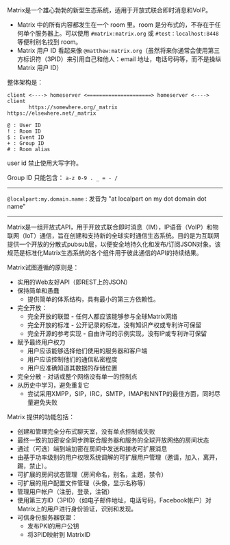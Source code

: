 Matrix是一个雄心勃勃的新型生态系统，适用于开放式联合即时消息和VoIP。


* Matrix 中的所有内容都发生在一个 room 里。room 是分布式的，不存在于任何单个服务器上。可以使用 `#matrix:matrix.org` 或 `#test：localhost:8448` 等便利别名找到 room。
* Matrix 用户 ID 看起来像 `@matthew:matrix.org`（虽然将来你通常会使用第三方标识符（3PID）来引用自己和他人：email 地址，电话号码等，而不是操纵 Matrix 用户 ID）



整体架构是：

```
client <----> homeserver <=====================> homeserver <----> client
       https://somewhere.org/_matrix      https://elsewhere.net/_matrix
```

```
@ : User ID
! : Room ID
$ : Event ID
+ : Group ID
# : Room alias
```

user id 禁止使用大写字符。

Group ID 只能包含： `a-z 0-9 . _ = - /`

---

`@localpart:my.domain.name` : 发音为 "at localpart on my dot domain dot name"

---


Matrix是一组开放式API，用于开放式联合即时消息（IM），IP语音（VoIP）和物联网（IoT）通信，旨在创建和支持新的全球实时通信生态系统。目的是为互联网提供一个开放的分散式pubsub层，以便安全地持久化和发布/订阅JSON对象。该规范是标准化Matrix生态系统的各个组件用于彼此通信的API的持续结果。

Matrix试图遵循的原则是：

* 实用的Web友好API（即REST上的JSON）
* 保持简单和愚蠢
    * 提供简单的体系结构，具有最小的第三方依赖性。
* 完全开放：
    * 完全开放的联盟 - 任何人都应该能够参与全球Matrix网络
    * 完全开放的标准 - 公开记录的标准，没有知识产权或专利许可保留
    * 完全开源的参考实现 - 自由许可的示例实现，没有IP或专利许可保留
* 赋予最终用户权力
    * 用户应该能够选择他们使用的服务器和客户端
    * 用户应该控制他们的通信私密程度
    * 用户应准确知道其数据的存储位置
* 完全分散 - 对话或整个网络没有单一的控制点
* 从历史中学习，避免重复它
    * 尝试采用XMPP，SIP，IRC，SMTP，IMAP和NNTP的最佳方面，同时尽量避免失败

Matrix 提供的功能包括：

* 创建和管理完全分布式聊天室，没有单点控制或失败
* 最终一致的加密安全同步跨联合服务器和服务的全球开放网络的房间状态
* 通过（可选）端到端加密在房间中发送和接收可扩展消息
* 由基于功率级别的用户权限系统调解的可扩展用户管理（邀请，加入，离开，踢，禁止）。
* 可扩展的房间状态管理（房间命名，别名，主题，禁令）
* 可扩展的用户配置文件管理（头像，显示名称等）
* 管理用户帐户（注册，登录，注销）
* 使用第三方ID（3PID）（如电子邮件地址，电话号码，Facebook帐户）对Matrix上的用户进行身份验证，识别和发现。
* 可信身份服务器联盟：
    * 发布PKI的用户公钥
    * 将3PID映射到 MatrixID



